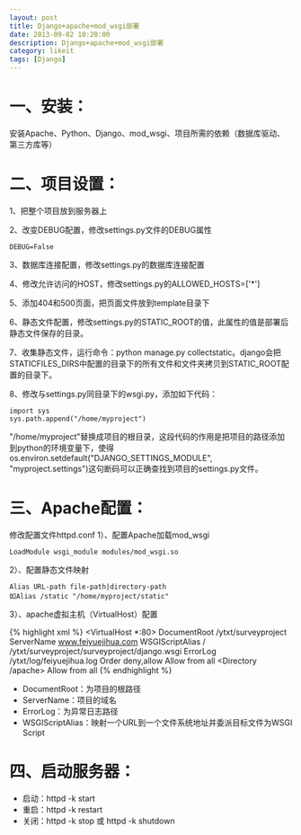```yaml
---
layout: post
title: Django+apache+mod_wsgi部署
date: 2013-09-02 10:20:00
description: Django+apache+mod_wsgi部署
category: likeit
tags: [Django]
---
```


# 一、安装：

安装Apache、Python、Django、mod_wsgi、项目所需的依赖（数据库驱动、第三方库等）

# 二、项目设置：

1、把整个项目放到服务器上

2、改变DEBUG配置，修改settings.py文件的DEBUG属性

	DEBUG=False

3、数据库连接配置，修改settings.py的数据库连接配置

4、修改允许访问的HOST，修改settings.py的ALLOWED_HOSTS=['*']

5、添加404和500页面，把页面文件放到template目录下

6、静态文件配置，修改settings.py的STATIC_ROOT的值，此属性的值是部署后静态文件保存的目录。

7、收集静态文件，运行命令：python manage.py collectstatic。django会把STATICFILES_DIRS中配置的目录下的所有文件和文件夹拷贝到STATIC_ROOT配置的目录下。

8、修改与settings.py同目录下的wsgi.py，添加如下代码：

	import sys
    sys.path.append("/home/myproject")

"/home/myproject"替换成项目的根目录，这段代码的作用是把项目的路径添加到python的环境变量下，使得os.environ.setdefault("DJANGO_SETTINGS_MODULE", "myproject.settings")这句断码可以正确查找到项目的settings.py文件。

# 三、Apache配置：

修改配置文件httpd.conf
1）、配置Apache加载mod_wsgi

	LoadModule wsgi_module modules/mod_wsgi.so

2）、配置静态文件映射

    Alias URL-path file-path|directory-path
    如Alias /static "/home/myproject/static"

3）、apache虚拟主机（VirtualHost）配置

{% highlight xml %}
<VirtualHost *:80>
    DocumentRoot /ytxt/surveyproject
    ServerName www.feiyuejihua.com
    WSGIScriptAlias / /ytxt/surveyproject/surveyproject/django.wsgi
    ErrorLog /ytxt/log/feiyuejihua.log
    <Directory />
        Order deny,allow
        Allow from all
    </Directory>
    <Directory /apache>
        Allow from all
    </Directory>
</VirtualHost>
{% endhighlight %}

* DocumentRoot：为项目的根路径
* ServerName：项目的域名
* ErrorLog：为异常日志路径
* WSGIScriptAlias：映射一个URL到一个文件系统地址并委派目标文件为WSGI Script

# 四、启动服务器：
* 启动：httpd -k start
* 重启：httpd -k restart
* 关闭：httpd -k stop 或 httpd -k shutdown

